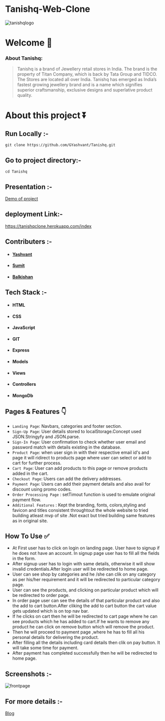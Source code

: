# Tanishq-Web-Clone

![tanishqlogo](https://user-images.githubusercontent.com/87421824/135969419-0d9550f0-56c8-43ca-8630-9321320166e8.jpg)


# Welcome :wave:

### About Tanishq:

> Tanishq is a brand of Jewellery retail stores in India. The brand is the property of Titan Company, which is back by Tata Group and TIDCO. The Stores are located all over India. Tanishq has emerged as India’s fastest growing jewellery brand and is a name which signifies superior craftsmanship, exclusive designs and superlative product quality. 

# About this project ⏬

## Run Locally :-
``git clone https://github.com/GYashvant/Tanishq.git``

## Go to project directory:- 
`cd Tanishq`

## Presentation :-
[Demo of project](https://drive.google.com/file/d/1_aR5LT6YjRhK5Jp9VKqFnLC13iuFzsxg/view?usp=sharing)

## deployment Link:-
https://tanishqclone.herokuapp.com/index

## Contributers :- 
- #### [Yashvant](https://www.linkedin.com/in/yashvant-kumar-gogineni-799828207/)
- #### [Sumit](https://www.linkedin.com/in/sumitkrk//)
- #### [Balkishan](https://www.linkedin.com/in/balkishanpal/)

## Tech Stack :- 

- #### HTML
- #### CSS 
- #### JavaScript
- #### GIT
- #### Express
- #### Models
- #### Views
- #### Controllers 
- #### MongoDb

## Pages & Features :point_down:


- `Landing Page`: Navbars, categories and footer section.
- `Sign-Up Page`: User details stored to localStorage.Concept used JSON.Stringyfy and JSON.parse.
- `Sign-In Page`: User confirmation to check whether user email and password match with details existing in the database.
- `Product Page`: when user sign in with their respective email id's and  page it will ridirect to products page where user can select or add to cart for further process.
- `Cart Page`: User can add products to this page or remove products added in the cart.
- `Checkout Page`: Users can add the delivery addresses.
- `Payment Page`: Users can add their payment details and also avail for discount using promo codes.
- `Order Processing Page` : setTimout function is used to emulate original payment flow.
- `Additional Features` : Kept the branding, fonts, colors,styling and favicon and titles consistent throughtout the whole website to tried building atleast mvp of site .Not exact but tried  building same features as in original site.
 
## How To Use ✅

- At First user has to click on login on landing page. User have to signup if he does not have an account. In signup page user has to  fill  all the fields in the form.
- After signup user has to login with same details, otherwise it will show invalid credentials.After login user will be redirected to home page.
- User can see shop by categories and he /she can clik on any category as per his/her requirement and it will be redirected to particular category page.
- User can see the products, and clicking on particular product which will be redirected to order page.
- In order page user can see the details of that particular product and also the add to cart button.After cliking the add to cart button the cart value gets updated which is on top nav bar.
- If he clicks on cart then he will be redirected to cart page where he can see products which he has added to cart.If he wants to remove any product he can click on remove button which will remove the product. 
- Then he will proceed to payment page ,where he has to fill all his personal details for delivering the product.
- After filling all the details including card details then clik on pay button. It will take some time for payment.
- After payment has completed successfully then he will be redirected to home page.



## Screenshots :- 
![frontpage](https://user-images.githubusercontent.com/87421824/135976908-fd35150c-3215-48f7-b21d-b402e36371ec.png)

## For more details :- 
[Blog]( https://balkishan.hashnode.dev/tanishq-web-clone)


